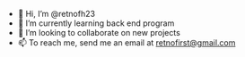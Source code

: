 - 👋 Hi, I’m @retnofh23
- 🌱 I’m currently learning back end program
- 💞️ I’m looking to collaborate on new projects
- 📫 To reach me, send me an email at retnofirst@gmail.com

